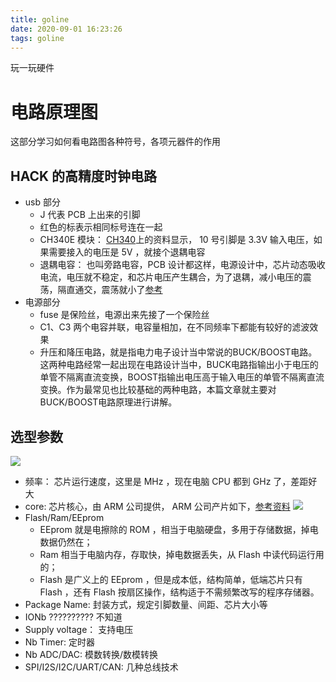 ```yaml
---
title: goline
date: 2020-09-01 16:23:26
tags: goline
---
```


玩一玩硬件

# 电路原理图

这部分学习如何看电路图各种符号，各项元器件的作用

## HACK 的高精度时钟电路

* usb 部分
    * J 代表 PCB 上出来的引脚
    * 红色的标表示相同标号连在一起
    * CH340E 模块： [CH340](https://www.st.com/content/st_com/zh/search.html#q=stm32-t=products-page=1)上的资料显示， 10 号引脚是 3.3V 输入电压，如果需要接入的电压是 5V ，就接个退耦电容
    * 退耦电容： 也叫旁路电容，PCB 设计都这样，电源设计中，芯片动态吸收电流，电压就不稳定，和芯片电压产生耦合，为了退耦，减小电压的震荡，隔直通交，震荡就小了[参考](https://zhuanlan.zhihu.com/p/98971581)
* 电源部分
    * fuse 是保险丝，电源出来先接了一个保险丝
    * C1、C3 两个电容并联，电容量相加，在不同频率下都能有较好的滤波效果
    * 升压和降压电路，就是指电力电子设计当中常说的BUCK/BOOST电路。这两种电路经常一起出现在电路设计当中，BUCK电路指输出小于电压的单管不隔离直流变换，BOOST指输出电压高于输入电压的单管不隔离直流变换。作为最常见也比较基础的两种电路，本篇文章就主要对BUCK/BOOST电路原理进行讲解。

## 选型参数

![](/public/images/goline1.jpg)
* 频率： 芯片运行速度，这里是 MHz ，现在电脑 CPU 都到 GHz 了，差距好大
* core: 芯片核心，由 ARM 公司提供， ARM 公司产片如下，[参考资料](https://www.zhihu.com/question/296178433/answer/692275926)
![](/public/images/goline2.jpg)
* Flash/Ram/EEprom
    * EEprom 就是电擦除的 ROM ，相当于电脑硬盘，多用于存储数据，掉电数据仍然在；
    * Ram 相当于电脑内存，存取快，掉电数据丢失，从 Flash 中读代码运行用的；
    * Flash 是广义上的 EEprom ，但是成本低，结构简单，低端芯片只有 Flash ，还有 Flash 按扇区操作，结构适于不需频繁改写的程序存储器。
* Package Name: 封装方式，规定引脚数量、间距、芯片大小等
* IONb ?????????? 不知道
* Supply voltage： 支持电压
* Nb Timer: 定时器
* Nb ADC/DAC: 模数转换/数模转换
* SPI/I2S/I2C/UART/CAN: 几种总线技术
